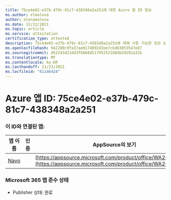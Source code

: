 ```yaml
---
title: 75ce4e02-e37b-479c-81c7-438348a2a251에 대한 Azure 앱 ID 정보
ms.author: elmalova
author: elenamalova
ms.date: 11/22/2021
ms.topic: article
ms.service: attestation
certification_type: attested
description: 75ce4e02-e37b-479c-81c7-438348a2a251에 대해 사용 가능한 모든 보안 및 규정 준수 정보입니다.
ms.openlocfilehash: 942280c9fa37ae0174892d2ee7cbd83853547e87
ms.sourcegitcommit: d52243d21dd3fb0b8d51795252188db29292a32b
ms.translationtype: MT
ms.contentlocale: ko-KR
ms.lasthandoff: 11/23/2021
ms.locfileid: "61146424"
---
```

# <a name="azure-app-id-75ce4e02-e37b-479c-81c7-438348a2a251"></a>Azure 앱 ID: 75ce4e02-e37b-479c-81c7-438348a2a251


### <a name="apps-associated-with-this-id"></a>이 ID와 연결된 앱:
| **앱 이름** | **인증** | **AppSource의 보기** |
|--------------|---------------|-----------------------|
| [Navo](https://docs.microsoft.com/microsoft-365-app-certification/forward/WA200001047) |  | [https://appsource.microsoft.com/product/office/WA200001047](https://appsource.microsoft.com/product/office/WA200001047) |

### <a name="microsoft-365-app-compliance-status"></a>Microsoft 365 앱 준수 상태
- Publisher 상태: 완료
